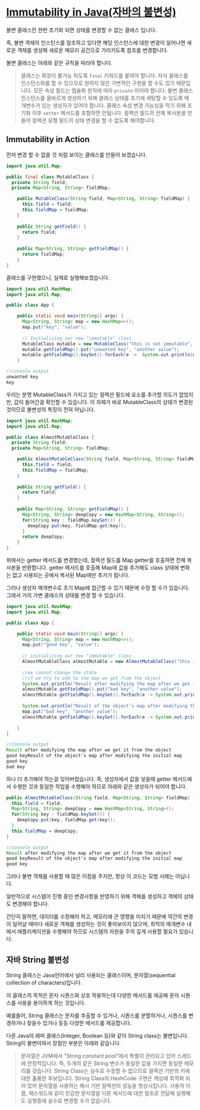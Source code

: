 # [Immutability in Java(자바의 불변성)](https://medium.com/swlh/immutability-in-java-26e07406a0eb)

불변 클래스란 한번 초기화 되면 상태를 변경할 수 없는 클래스 입니다.

즉, 불변 객체의 인스턴스를 참조하고 있다면 해당 인스턴스에 대한 변경이 일어나면 새로운 객체를 생성해 새로운 메모리 공간으로 가리키도록 참조를 변경합니다.

불변 클래스는 아래와 같은 규칙을 따라야 합니다.

> 클래스는 확장이 불가능 하도록 `final` 키워드를 붙여야 합니다. 자식 클래스를 인스턴스화를 할 수 있으므로 원하지 않은 가변적인 구현을 할 수도 있기 때문입니다.
모든 속성 필드는 캡슐화 원칙에 따라 `private` 이어야 합니다.
불변 클래스 인스턴스를 올바르게 생성하기 위해 클래스 상태를 초기에 세탕할 수 있도록 매개변수가 있는 생성자가 있어야 합니다.
클래스 속성 변경 가능성을 막기 위해 초기화 이후 `setter` 메서드를 포함하면 안됩니다.
컬렉션 필드의 전체 복사본을 만들어 컬렉션 유형 필드의 상태 변경을 할 수 없도록 해야합니다.

## **Immutability in Action**

먼저 변경 할 수 없을 것 처럼 보이는 클래스를 만들어 보겠습니다.

```java
import java.util.Map;

public final class MutableClass {
  private String field;
  private Map<String, String> fieldMap;

	public MutableClass(String field, Map<String, String> fieldMap) {
	  this.field = field;
	  this.fieldMap = fieldMap;
	}
	
	public String getField() {
	  return field;
	}
	
	public Map<String, String> getFieldMap() {
	  return fieldMap;
	}
}
```

클래스를 구현했으니, 실제로 실행해보겠습니다.

```java
import java.util.HashMap;
import java.util.Map;

public class App {

	public static void main(String[] args) {
	  Map<String, String> map = new HashMap<>();
	  map.put("key", "value");
	
	  // Initializing our new "immutable" class
	  MutableClass mutable = new MutableClass("this is not immutable", map);  //we can easily add new elements to the map == changing the state
	  mutable.getFieldMap().put("unwanted key", "another value");
	  mutable.getFieldMap().keySet().forEach(e ->  System.out.println(e));}
	}

//console output
unwanted key
key
```

우리는 분명 MutableClass가 가지고 있는 컬렉션 필드에 요소를 추가할 의도가 없었지만, 값이 들어간걸 확인할 수 있습니다. 이 자체가 바로 MutableClass의 상태가 변경된 것이므로 불변성의 특징이 전혀 아닙니다.

```java
import java.util.HashMap;
import java.util.Map;

public class AlmostMutableClass {
  private String field;
  private Map<String, String> fieldMap;

	public AlmostMutableClass(String field, Map<String, String> fieldMap) {
	  this.field = field;
	  this.fieldMap = fieldMap;
	}
	
	public String getField() {
	  return field;
	}
	
	public Map<String, String> getFieldMap() {
	  Map<String, String> deepCopy = new HashMap<String, String>();
	  for(String key : fieldMap.keySet()) {
	    deepCopy.put(key, fieldMap.get(key));
	  }
	  return deepCopy;
	}
}
```

위에서는 getter 메서드를 변경했는데, 컬렉션 필드를 Map getter를 호출하면 전체 복사본을 반환합니다. getter 메서드를 호출해 Map에 값을 추가해도 class 상태에 변화는 없고 사용되는 곳에서 복사된 Map에만 추가가 됩니다.

그러나 생성자 매개변수로 초기 Map에 접근할 수 있기 때문에 수정 할 수가 있습니다. 그래서 거의 가변 클래스의 상태를 변경 할 수 있습니다.

```java
import java.util.HashMap;
import java.util.Map;

public class App {

	public static void main(String[] args) {
	  Map<String, String> map = new HashMap<>();
	  map.put("good key", "value");
	
	  // initializing our new "immutable" class
	  AlmostMutableClass almostMutable = new AlmostMutableClass("this is not immutable", map);
	
	  //we cannot change the state
	  //if we try to add to the map we got from the object
	  System.out.println("Result after modifying the map after we get it from the object");
	  almostMutable.getFieldMap().put("bad key", "another value");
	  almostMutable.getFieldMap().keySet().forEach(e -> System.out.println(e));
	
	  System.out.println("Result of the object's map after modifying the initial map");
	  map.put("bad key", "another value");
	  almostMutable.getFieldMap().keySet().forEach(e -> System.out.println(e));
	
	}
}

//console output
Result after modifying the map after we get it from the object
good keyResult of the object's map after modifying the initial map
good key
bad key
```

하나 더 추가해야 하는걸 잊어버렸습니다. 즉, 생성자에서 값을 넣을때 getter 메서드에서 수행한 것과 동일한 작업을 수행해야 하므로 아래와 같은 생성자가 되어야 합니다.

```java
public AlmostMutableClass(String field, Map<String, String> fieldMap) {
  this.field = field;
  Map<String, String> deepCopy = new HashMap<String, String>();
  for(String key : fieldMap.keySet()) {
    deepCopy.put(key, fieldMap.get(key));
  }
  this.fieldMap = deepCopy;
}

//console output
Result after modifying the map after we get it from the object
good keyResult of the object's map after modifying the initial map
good key
```

그러나 불변 객체를 사용할 때 많은 이점을 주지만, 항상 이 코드는 모범 사례는 아닙니다.

일반적으로 시스템이 진행 중인 변경사항을 반영하기 위해 객체를 생성하고 객체의 상태도 변경해야 합니다.

간단히 말하면, 데이터를 수정해야 하고, 메모리에 큰 영향을 미치기 때문에 약간의 변경이 일어날 때마다 새로운 객체를 생성하는 것이 좋아보이지 않으며, 최적의 매개변수 내에서 애플리케이션을 수행해야 하므로 시스템의 자원을 주의 깊게 사용할 필요가 있습니다.

## **자바 String 불변성**

String 클래스는 Java언어에서 널리 사용되는 클래스이며, 문자열(sequential collection of characters)입니다.

이 클래스의 목적은 문자 시퀀스와 상호 작용하는데 다양한 메서드를 제공해 문자 시퀀스를 사용을 용이하게 하는 것입니다.

예를들어, String 클래스는 문자를 추출할 수 있거나, 시퀀스를 분할하거나, 시퀀스를 변경하거나 찾을수 있거나 등등 다양한 메서드를 제공합니다.

다른 Java의 래퍼 클래스(Integer, Boolean 등)와 같이 String class는 불변입니다. String이 불변이여서 장점인 부분은 아래와 같습니다.

> 문자열은 JVM에서 "String constant pool"에서 특별히 관리되고 있어 스레드에 안정적입니다. 즉, 두개의 같은 String 변수가 동일한 값을 가지면 동일한 메모리를 갖습니다.
String Class는 실수로 수정할 수 없으므로 컬렉션 기반의 키에 대한 휼륭한 후보입니다.
String Class의 HashCode 구현은 캐싱에 최적화 되어 있어 문자열을 사용하는 해시 기반 컬렉션의 성능을 향상시킵니다.
사용자 이름, 패스워드와 같이 민감한 문자열을 다른 메서드에 대한 참조로 전달해 실행해도 실행중에 실수로 변경할 수가 없습니다.
